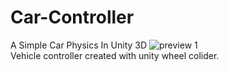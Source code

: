 # Car-Controller
A Simple Car Physics In Unity 3D
![preview 1](https://raw.githubusercontent.com/armooey/Car-Controller/master/Assets/Textures/splash.jpg)  
Vehicle controller created with unity wheel colider.
